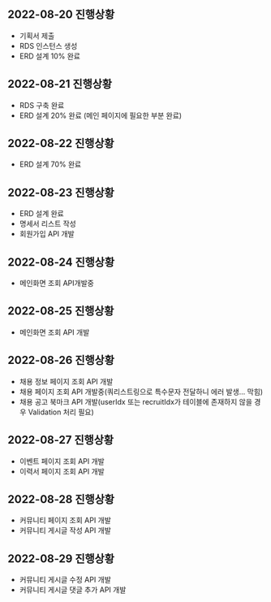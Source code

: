 ## 2022-08-20 진행상황
* 기획서 제출
* RDS 인스턴스 생성
* ERD 설계 10% 완료

## 2022-08-21 진행상황
* RDS 구축 완료
* ERD 설계 20% 완료 (메인 페이지에 필요한 부분 완료)

## 2022-08-22 진행상황
* ERD 설계 70% 완료 

## 2022-08-23 진행상황
* ERD 설계 완료
* 명세서 리스트 작성
* 회원가입 API 개발

## 2022-08-24 진행상황
* 메인화면 조회 API개발중

## 2022-08-25 진행상황
* 메인화면 조회 API 개발

## 2022-08-26 진행상황
* 채용 정보 페이지 조회 API 개발
* 채용 페이지 조회 API 개발중(쿼리스트링으로 특수문자 전달하니 에러 발생... 막힘)
* 채용 공고 북마크 API 개발(userIdx 또는 recruitIdx가 테이블에 존재하지 않을 경우 Validation 처리 필요)

## 2022-08-27 진행상황
* 이벤트 페이지 조회 API 개발
* 이력서 페이지 조회 API 개발

## 2022-08-28 진행상황
* 커뮤니티 페이지 조회 API 개발
* 커뮤니티 게시글 작성 API 개발

## 2022-08-29 진행상황
* 커뮤니티 게시글 수정 API 개발
* 커뮤니티 게시글 댓글 추가 API 개발